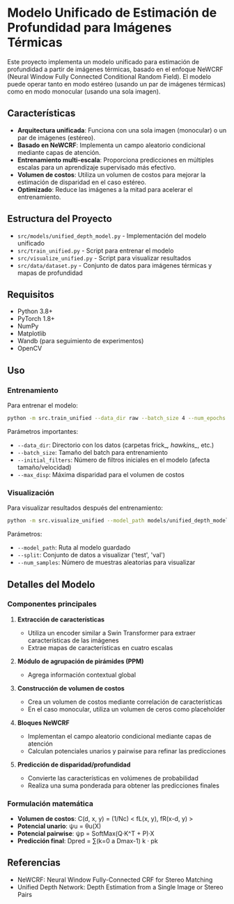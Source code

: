 # Modelo Unificado de Estimación de Profundidad para Imágenes Térmicas

Este proyecto implementa un modelo unificado para estimación de profundidad a partir de imágenes térmicas, basado en el enfoque NeWCRF (Neural Window Fully Connected Conditional Random Field). El modelo puede operar tanto en modo estéreo (usando un par de imágenes térmicas) como en modo monocular (usando una sola imagen).

## Características

- **Arquitectura unificada**: Funciona con una sola imagen (monocular) o un par de imágenes (estéreo).
- **Basado en NeWCRF**: Implementa un campo aleatorio condicional mediante capas de atención.
- **Entrenamiento multi-escala**: Proporciona predicciones en múltiples escalas para un aprendizaje supervisado más efectivo.
- **Volumen de costos**: Utiliza un volumen de costos para mejorar la estimación de disparidad en el caso estéreo.
- **Optimizado**: Reduce las imágenes a la mitad para acelerar el entrenamiento.

## Estructura del Proyecto

- `src/models/unified_depth_model.py` - Implementación del modelo unificado
- `src/train_unified.py` - Script para entrenar el modelo
- `src/visualize_unified.py` - Script para visualizar resultados
- `src/data/dataset.py` - Conjunto de datos para imágenes térmicas y mapas de profundidad

## Requisitos

- Python 3.8+
- PyTorch 1.8+
- NumPy
- Matplotlib
- Wandb (para seguimiento de experimentos)
- OpenCV

## Uso

### Entrenamiento

Para entrenar el modelo:

```bash
python -m src.train_unified --data_dir raw --batch_size 4 --num_epochs 20 --lr 0.0001 --output_dir models --initial_filters 32 --max_disp 192
```

Parámetros importantes:
- `--data_dir`: Directorio con los datos (carpetas frick_*, hawkins_*, etc.)
- `--batch_size`: Tamaño del batch para entrenamiento
- `--initial_filters`: Número de filtros iniciales en el modelo (afecta tamaño/velocidad)
- `--max_disp`: Máxima disparidad para el volumen de costos

### Visualización

Para visualizar resultados después del entrenamiento:

```bash
python -m src.visualize_unified --model_path models/unified_depth_model_best.pth --data_dir raw --split test --output_dir outputs --num_samples 10
```

Parámetros:
- `--model_path`: Ruta al modelo guardado
- `--split`: Conjunto de datos a visualizar ('test', 'val')
- `--num_samples`: Número de muestras aleatorias para visualizar

## Detalles del Modelo

### Componentes principales

1. **Extracción de características**
   - Utiliza un encoder similar a Swin Transformer para extraer características de las imágenes
   - Extrae mapas de características en cuatro escalas

2. **Módulo de agrupación de pirámides (PPM)**
   - Agrega información contextual global

3. **Construcción de volumen de costos**
   - Crea un volumen de costos mediante correlación de características
   - En el caso monocular, utiliza un volumen de ceros como placeholder

4. **Bloques NeWCRF**
   - Implementan el campo aleatorio condicional mediante capas de atención
   - Calculan potenciales unarios y pairwise para refinar las predicciones

5. **Predicción de disparidad/profundidad**
   - Convierte las características en volúmenes de probabilidad
   - Realiza una suma ponderada para obtener las predicciones finales

### Formulación matemática

- **Volumen de costos**: C(d, x, y) = (1/Nc) < fL(x, y), fR(x-d, y) >
- **Potencial unario**: ψu = θu(X)
- **Potencial pairwise**: ψp = SoftMax(Q·K^T + P)·X
- **Predicción final**: Dpred = ∑(k=0 a Dmax-1) k · pk

## Referencias

- NeWCRF: Neural Window Fully-Connected CRF for Stereo Matching
- Unified Depth Network: Depth Estimation from a Single Image or Stereo Pairs
